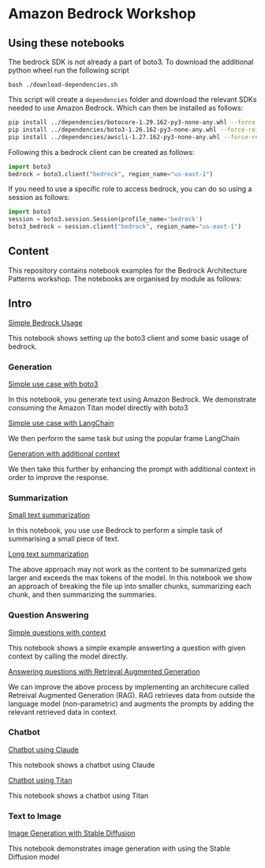 # Amazon Bedrock Workshop

## Using these notebooks

The bedrock SDK is not already a part of boto3. To download the additional python wheel run the following script
```
bash ./download-dependencies.sh
```
This script will create a `dependencies` folder and download the relevant SDKs needed to use Amazon Bedrock. Which can then be installed as follows:

```bash
pip install ../dependencies/botocore-1.29.162-py3-none-any.whl --force-reinstall
pip install ../dependencies/boto3-1.26.162-py3-none-any.whl --force-reinstall
pip install ../dependencies/awscli-1.27.162-py3-none-any.whl --force-reinstall
```

Following this a bedrock client can be created as follows:

```python
import boto3
bedrock = boto3.client("bedrock", region_name="us-east-1")
```

If you need to use a specific role to access bedrock, you can do so using a session as follows:

```python
import boto3
session = boto3.session.Session(profile_name='bedrock')
boto3_bedrock = session.client("bedrock", region_name="us-east-1")
```

## Content

This repository contains notebook examples for the Bedrock Architecture Patterns workshop. The notebooks are organised by module as follows:

## Intro

[Simple Bedrock Usage](./00_Intro/bedrock_boto3_setup.ipynb)

This notebook shows setting up the boto3 client and some basic usage of bedrock.

### Generation

[Simple use case with boto3](./01_Generation/00_generate_w_bedrock.ipynb)

In this notebook, you generate text using Amazon Bedrock. We demonstrate consuming the Amazon Titan model directly with boto3 

[Simple use case with LangChain](./01_Generation/01_zero_shot_generation.ipynb)

We then perform the same task but using the popular frame LangChain

[Generation with additional context](./01_Generation/02_contextual_generation.ipynb)

We then take this further by enhancing the prompt with additional context in order to improve the response.

### Summarization

[Small text summarization](./02_Summarization/01.small-text-summarization.ipynb)

In this notebook, you use use Bedrock to perform a simple task of summarising a small piece of text. 

[Long text summarization](./02_Summarization/02.long-text-summarization.ipynb)

The above approach may not work as the content to be summarized gets larger and exceeds the max tokens of the model. In this notebook we show an approach of breaking the file up into smaller chunks, summarizing each chunk, and then summarizing the summaries.

### Question Answering

[Simple questions with context](./03_QuestionAnswering/00_qa_w_bedrock_titan.ipynb)

This notebook shows a simple example answerting a question with given context by calling the model directly. 

[Answering questions with Retrieval Augmented Generation](./03_QuestionAnswering/01_qa_w_rag_claude.ipynb)

We can improve the above process by implementing an architecure called Retreival Augmented Generation (RAG). RAG retrieves data from outside the language model (non-parametric) and augments the prompts by adding the relevant retrieved data in context.

### Chatbot

[Chatbot using Claude](./04_Chatbot/00_Chatbot_Claude.ipynb)

This notebook shows a chatbot using Claude

[Chatbot using Titan](./04_Chatbot/00_Chatbot_Titan.ipynb)

This notebook shows a chatbot using Titan

### Text to Image

[Image Generation with Stable Diffusion](./05_Text_To_Image/Bedrock%20Stable%20Diffusion%20XL.ipynb)

This notebook demonstrates image generation with using the Stable Diffusion model
